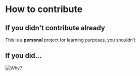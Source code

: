 # How to contribute

## If you didn't contribute already

This is a **personal** project for learning purposes, you shouldn't

## If you did...

![Why?](https://i.imgflip.com/235hhz.jpg)
